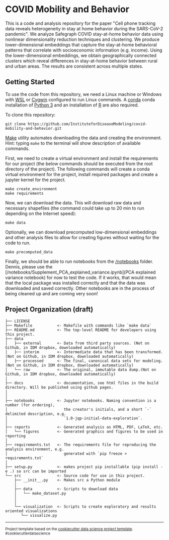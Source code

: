 COVID Mobility and Behavior
==============================

This is a code and analysis repository for the paper "Cell phone tracking data reveals heterogeneity in stay at
home behavior during the SARS-CoV-2 pandemic". We analyze Safegraph COVID stay-at-home behavior data using nonlinear 
dimensionality reduction techniques and clustering. We produce lower-dimensional embeddings that capture the stay-at-home
behavioral patterns that correlate with socioeconomic information (e.g. income). Using the lower-dimensional embeddings, 
we obtain geographically connected clusters which reveal differences in stay-at-home behavior between rural and urban areas. 
The results are consistent across multiple states.

Getting Started
---------------
To use the code from this repository, we need a Linux machine or Windows with <a href = "https://docs.microsoft.com/en-us/windows/wsl/install-win10">WSL</a>  or <a href = "https://cygwin.com/cygwin-ug-net/cygwin-ug-net.pdf">Cygwin</a> configured to run Linux commands. A <a href = "https://docs.conda.io/projects/conda/en/latest/user-guide/install/linux.html#install-linux-silent">conda</a> conda installation of <a href = "https://www.python.org/downloads/">Python 3</a> and an installation of <a href = "https://www.r-project.org/">R</a> are also required.

To clone this repository:
    
    git clone https://github.com/InstituteforDiseaseModeling/covid-mobility-and-behavior.git
    
<a href = "https://www.gnu.org/software/make/">Make</a> utility automates downloading the data and creating the environment. Hint: typing `make` to the terminal will show description of available commands.

First, we need to create a virtual environment and install the requirements for our project (the below commands should be executed from the root directory of the project).
The following commands will create a conda virtual environment for the project, install required packages and create a jupyter kernel for the project.

    make create_environment
    make requirements
    
Now, we can download the data. This will download raw data and necessary shapefiles (the command could take up to 20 min to run depending on the Internet speed):

    make data
   
Optionally, we can download precomputed low-dimensional embeddings and other analysis files to allow for creating figures without waiting for the code to run.

    make precomputed_data
    
Finally, we should be able to run notebooks from the [/notebooks](/notebooks) folder. Dennis, please use the [/notebooks/Supplement_PCA_explained_variance.ipynb](PCA explained variance notebook) for now to test the code. If it works, that would mean that the local package was installed correctly and that the data was downloaded and saved correctly.
Other notebooks are in the process of being cleaned up and are coming very soon!


Project Organization (draft)
------------

    ├── LICENSE
    ├── Makefile           <- Makefile with commands like `make data` 
    ├── README.md          <- The top-level README for developers using this project.
    ├── data
    │   ├── external       <- Data from third party sources. (Not on Github, in IDM dropbox, downloaded automatically)
    │   ├── interim        <- Intermediate data that has been transformed.(Not on Github, in IDM dropbox, downloaded automatically)
    │   ├── processed      <- The final, canonical data sets for modeling.(Not on Github, in IDM dropbox, downloaded automatically)
    │   └── raw            <- The original, immutable data dump.(Not on Github, in IDM dropbox, downloaded automatically)
    │
    ├── docs               <- documentation, see html files in the build directory. Will be published using github pages.
    │
    │
    ├── notebooks          <- Jupyter notebooks. Naming convention is a number (for ordering),
    │                         the creator's initials, and a short `-` delimited description, e.g.
    │                         `1.0-jqp-initial-data-exploration`.
    │
    ├── reports            <- Generated analysis as HTML, PDF, LaTeX, etc.
    │   └── figures        <- Generated graphics and figures to be used in reporting
    │
    ├── requirements.txt   <- The requirements file for reproducing the analysis environment, e.g.
    │                         generated with `pip freeze > requirements.txt`
    │
    ├── setup.py           <- makes project pip installable (pip install -e .) so src can be imported
    └── src                <- Source code for use in this project.
        ├── __init__.py    <- Makes src a Python module
        │
        ├── data           <- Scripts to download data
        │   └── make_dataset.py
        │ 
        │
        └── visualization  <- Scripts to create exploratory and results oriented visualizations
           └── visualize.py
    

--------

<p><small>Project template based on the <a target="_blank" href="https://drivendata.github.io/cookiecutter-data-science/">cookiecutter data science project template</a>. #cookiecutterdatascience</small></p>
